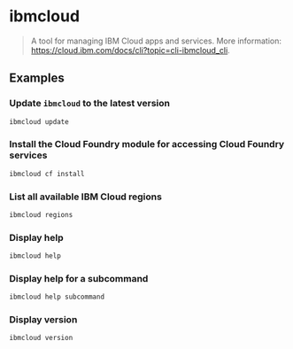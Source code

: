 # ibmcloud

> A tool for managing IBM Cloud apps and services. More information: <https://cloud.ibm.com/docs/cli?topic=cli-ibmcloud_cli>.

## Examples

### Update `ibmcloud` to the latest version

```bash
ibmcloud update
```

### Install the Cloud Foundry module for accessing Cloud Foundry services

```bash
ibmcloud cf install
```

### List all available IBM Cloud regions

```bash
ibmcloud regions
```

### Display help

```bash
ibmcloud help
```

### Display help for a subcommand

```bash
ibmcloud help subcommand
```

### Display version

```bash
ibmcloud version
```
